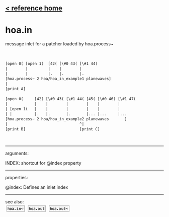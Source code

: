 [< reference home](ceammc_lib.html)
---

# hoa.in


message inlet for a patcher loaded by hoa.process~

```


[open 0( [open 1(  [42( [\#0 43( [\#1 44(
|        |         |    |        |
|        |         |.   |.       |.
[hoa.process~ 2 hoa/hoa_in_example1 planewaves]
|
[print A]

[open 0(     [42( [\#0 43( [\#1 44( [45( [\#0 46( [\#1 47(
|            |    |        |        |    |        |
| [open 1(   |    |        |        |    |        |
| |          |.   |.       |.       |... |...     |...
[hoa.process~ 2 hoa/hoa_in_example2 planewaves       ]
|                                ^|
[print B]                        [print C]

            
```

---
arguments:

INDEX: shortcut for @index property<br>

---
properties:

@index: Defines an inlet
            index<br>

---
see also:<br>
[![hoa.in~](img/object_hoa.in~.png)](hoa.in~.html)
[![hoa.out](img/object_hoa.out.png)](hoa.out.html)
[![hoa.out~](img/object_hoa.out~.png)](hoa.out~.html)

